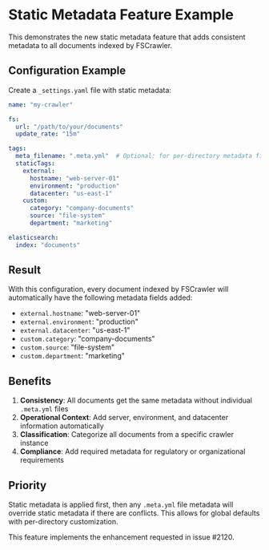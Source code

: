 # Static Metadata Feature Example

This demonstrates the new static metadata feature that adds consistent metadata to all documents indexed by FSCrawler.

## Configuration Example

Create a `_settings.yaml` file with static metadata:

```yaml
name: "my-crawler"

fs:
  url: "/path/to/your/documents"
  update_rate: "15m"

tags:
  meta_filename: ".meta.yml"  # Optional: for per-directory metadata files
  staticTags:
    external:
      hostname: "web-server-01"
      environment: "production"
      datacenter: "us-east-1"
    custom:
      category: "company-documents"
      source: "file-system"
      department: "marketing"

elasticsearch:
  index: "documents"
```

## Result

With this configuration, every document indexed by FSCrawler will automatically have the following metadata fields added:

- `external.hostname`: "web-server-01"
- `external.environment`: "production"  
- `external.datacenter`: "us-east-1"
- `custom.category`: "company-documents"
- `custom.source`: "file-system"
- `custom.department`: "marketing"

## Benefits

1. **Consistency**: All documents get the same metadata without individual `.meta.yml` files
2. **Operational Context**: Add server, environment, and datacenter information automatically
3. **Classification**: Categorize all documents from a specific crawler instance
4. **Compliance**: Add required metadata for regulatory or organizational requirements

## Priority

Static metadata is applied first, then any `.meta.yml` file metadata will override static metadata if there are conflicts. This allows for global defaults with per-directory customization.

This feature implements the enhancement requested in issue #2120.